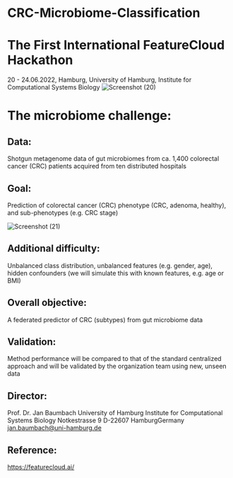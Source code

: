 # CRC-Microbiome-Classification

# The First International FeatureCloud Hackathon
20 - 24.06.2022, Hamburg, University of Hamburg, Institute for Computational Systems Biology
![Screenshot (20)](https://user-images.githubusercontent.com/89701701/176917716-800306a0-ddeb-45d3-a737-d7d84d928d6a.png)

# The microbiome challenge:

## Data:
Shotgun metagenome data of gut microbiomes from ca. 1,400 colorectal cancer (CRC) patients acquired from ten distributed hospitals

## Goal: 
Prediction of colorectal cancer (CRC) phenotype (CRC, adenoma, healthy), and sub-phenotypes (e.g. CRC stage)

![Screenshot (21)](https://user-images.githubusercontent.com/89701701/176917800-b171c899-70d9-4347-8a8c-23e2dd444732.png)

## Additional difficulty: 
Unbalanced class distribution, unbalanced features (e.g. gender, age), hidden confounders (we will simulate this with known features, e.g. age or BMI)

## Overall objective: 
A federated predictor of CRC (subtypes) from gut microbiome data

## Validation: 
Method performance will be compared to that of the standard centralized approach and will be validated by the organization team using new, unseen data

## Director:
Prof. Dr. Jan Baumbach
University of Hamburg
Institute for Computational Systems Biology
Notkestrasse 9
D-22607 HamburgGermany
jan.baumbach@uni-hamburg.de

## Reference:
https://featurecloud.ai/
